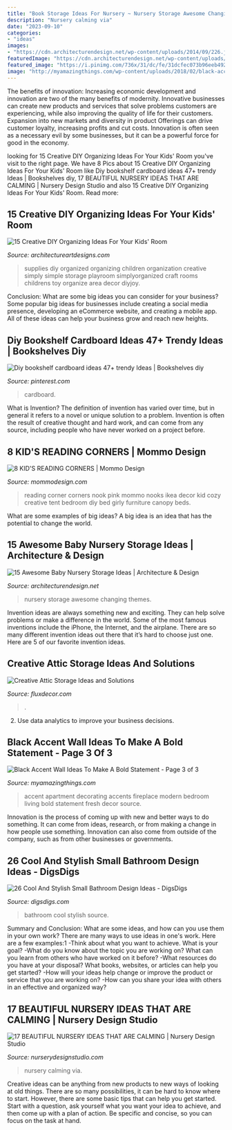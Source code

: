 ```yaml
---
title: "Book Storage Ideas For Nursery ~ Nursery Storage Awesome Changing Themes"
description: "Nursery calming via"
date: "2023-09-10"
categories:
- "ideas"
images:
- "https://cdn.architecturendesign.net/wp-content/uploads/2014/09/226.jpg"
featuredImage: "https://cdn.architecturendesign.net/wp-content/uploads/2014/09/226.jpg"
featured_image: "https://i.pinimg.com/736x/31/dc/fe/31dcfec073b96eeb4926b2660c1d65dc.jpg"
image: "http://myamazingthings.com/wp-content/uploads/2018/02/black-accent-wall-11-.jpg"
---
```



The benefits of innovation:
Increasing economic development and innovation are two of the many benefits of modernity. Innovative businesses can create new products and services that solve problems customers are experiencing, while also improving the quality of life for their customers. Expansion into new markets and diversity in product Offerings can drive customer loyalty, increasing profits and cut costs. Innovation is often seen as a necessary evil by some businesses, but it can be a powerful force for good in the economy.

	

		
looking for 15 Creative DIY Organizing Ideas For Your Kids&#039; Room you've visit to the right page. We have 8 Pics about 15 Creative DIY Organizing Ideas For Your Kids&#039; Room like Diy bookshelf cardboard ideas 47+ trendy Ideas | Bookshelves diy, 17 BEAUTIFUL NURSERY IDEAS THAT ARE CALMING | Nursery Design Studio and also 15 Creative DIY Organizing Ideas For Your Kids&#039; Room. Read more:
		
    
## 15 Creative DIY Organizing Ideas For Your Kids&#039; Room

<img loading=lazy src="https://www.architectureartdesigns.com/wp-content/uploads/2017/02/15-Creative-DIY-Organizing-Ideas-For-Your-Kids-Room-12.jpg" onerror="this.onerror=null;this.src='https://tse3.mm.bing.net/th?id=OIP.OFj9x13Io029FNs_lDXlGAHaLI&amp;pid=15.1';" alt="15 Creative DIY Organizing Ideas For Your Kids&#039; Room">

_Source: architectureartdesigns.com_

>supplies diy organized organizing children organization creative simply simple storage playroom simplyorganized craft rooms childrens toy organize area decor diyjoy. 

	

Conclusion: What are some big ideas you can consider for your business?
Some popular big ideas for businesses include creating a social media presence, developing an eCommerce website, and creating a mobile app. All of these ideas can help your business grow and reach new heights.

    
## Diy Bookshelf Cardboard Ideas 47+ Trendy Ideas | Bookshelves Diy

<img loading=lazy src="https://i.pinimg.com/736x/31/dc/fe/31dcfec073b96eeb4926b2660c1d65dc.jpg" onerror="this.onerror=null;this.src='https://tse4.mm.bing.net/th?id=OIP.wqBVyqqtStYjkY6YDbshKAAAAA&amp;pid=15.1';" alt="Diy bookshelf cardboard ideas 47+ trendy Ideas | Bookshelves diy">

_Source: pinterest.com_

>cardboard. 

	

What is Invention?
The definition of invention has varied over time, but in general it refers to a novel or unique solution to a problem. Invention is often the result of creative thought and hard work, and can come from any source, including people who have never worked on a project before.

    
## 8 KID&#039;S READING CORNERS | Mommo Design

<img loading=lazy src="http://www.mommodesign.com/sites/default/files/styles/full_width/public/images/gallery/59/girlyreadingcorner1.jpg?itok=a-0oIZ3a" onerror="this.onerror=null;this.src='https://tse2.mm.bing.net/th?id=OIP.J5j14hYDqMiTCvyd_s1hOgHaHa&amp;pid=15.1';" alt="8 KID&#039;S READING CORNERS | Mommo Design">

_Source: mommodesign.com_

>reading corner corners nook pink mommo nooks ikea decor kid cozy creative tent bedroom diy bed girly furniture canopy beds. 

	

What are some examples of big ideas?
A big idea is an idea that has the potential to change the world.

    
## 15 Awesome Baby Nursery Storage Ideas | Architecture &amp; Design

<img loading=lazy src="https://cdn.architecturendesign.net/wp-content/uploads/2014/09/226.jpg" onerror="this.onerror=null;this.src='https://tse2.mm.bing.net/th?id=OIP.n7FiGijXaUVrsf5li2FVgAHaFM&amp;pid=15.1';" alt="15 Awesome Baby Nursery Storage Ideas | Architecture &amp; Design">

_Source: architecturendesign.net_

>nursery storage awesome changing themes. 

	

Invention ideas are always something new and exciting. They can help solve problems or make a difference in the world. Some of the most famous inventions include the iPhone, the Internet, and the airplane. There are so many different invention ideas out there that it’s hard to choose just one. Here are 5 of our favorite invention ideas.

    
## Creative Attic Storage Ideas And Solutions

<img loading=lazy src="https://fluxdecor.com/wp-content/uploads/2015/09/1-attic-storage-ideas-solutions.jpg" onerror="this.onerror=null;this.src='https://tse2.mm.bing.net/th?id=OIP.3UIQnDoSt_18JUFgH5YNggHaJ4&amp;pid=15.1';" alt="Creative Attic Storage Ideas and Solutions">

_Source: fluxdecor.com_

>. 

	

2. Use data analytics to improve your business decisions.

    
## Black Accent Wall Ideas To Make A Bold Statement - Page 3 Of 3

<img loading=lazy src="http://myamazingthings.com/wp-content/uploads/2018/02/black-accent-wall-11-.jpg" onerror="this.onerror=null;this.src='https://tse4.mm.bing.net/th?id=OIP.i6tpq8nB-QMfWv_t4-VzQAHaJ_&amp;pid=15.1';" alt="Black Accent Wall Ideas To Make A Bold Statement - Page 3 of 3">

_Source: myamazingthings.com_

>accent apartment decorating accents fireplace modern bedroom living bold statement fresh decor source. 

	

Innovation is the process of coming up with new and better ways to do something. It can come from ideas, research, or from making a change in how people use something. Innovation can also come from outside of the company, such as from other businesses or governments.

    
## 26 Cool And Stylish Small Bathroom Design Ideas - DigsDigs

<img loading=lazy src="http://www.digsdigs.com/photos/cool-and-stylish-small-bathroom-design-ideas-20-554x828.jpg" onerror="this.onerror=null;this.src='https://tse4.mm.bing.net/th?id=OIP.cGhVTn5mZTJTT7ryVT9TQAHaLE&amp;pid=15.1';" alt="26 Cool And Stylish Small Bathroom Design Ideas - DigsDigs">

_Source: digsdigs.com_

>bathroom cool stylish source. 

	

Summary and Conclusion: What are some ideas, and how can you use them in your own work?
There are many ways to use ideas in one's work. Here are a few examples:1 
-Think about what you want to achieve. What is your goal? 
-What do you know about the topic you are working on? What can you learn from others who have worked on it before? 
-What resources do you have at your disposal? What books, websites, or articles can help you get started? 
-How will your ideas help change or improve the product or service that you are working on? 
-How can you share your idea with others in an effective and organized way?

    
## 17 BEAUTIFUL NURSERY IDEAS THAT ARE CALMING | Nursery Design Studio

<img loading=lazy src="https://www.nurserydesignstudio.com/wp-content/uploads/2020/10/beautiful-nursery-ideas-15.png" onerror="this.onerror=null;this.src='https://tse1.mm.bing.net/th?id=OIP.8tF7qFvjirMhgczcZj1MbAHaLH&amp;pid=15.1';" alt="17 BEAUTIFUL NURSERY IDEAS THAT ARE CALMING | Nursery Design Studio">

_Source: nurserydesignstudio.com_

>nursery calming via. 

	

Creative ideas can be anything from new products to new ways of looking at old things. There are so many possibilities, it can be hard to know where to start. However, there are some basic tips that can help you get started. Start with a question, ask yourself what you want your idea to achieve, and then come up with a plan of action. Be specific and concise, so you can focus on the task at hand.

